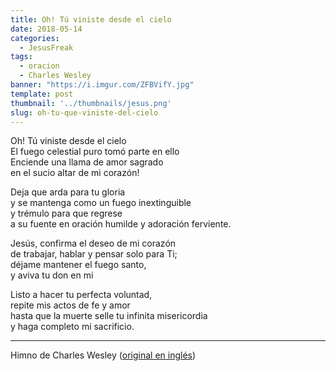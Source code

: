 ```yaml
---
title: Oh! Tú viniste desde el cielo
date: 2018-05-14
categories:
  - JesusFreak
tags:
  - oracion
  - Charles Wesley
banner: "https://i.imgur.com/ZFBVifY.jpg"
template: post
thumbnail: '../thumbnails/jesus.png'
slug: oh-tu-que-viniste-del-cielo
---
```


Oh! Tú viniste desde el cielo<br/>
El fuego celestial puro tomó parte en ello<br/>
Enciende una llama de amor sagrado<br/>
en el sucio altar de mi corazón!

Deja que arda para tu gloria<br/>
y se mantenga como un fuego inextinguible<br/>
y trémulo para que regrese<br/>
a su fuente en oración humilde y adoración ferviente.

Jesús, confirma el deseo de mi corazón<br/>
de trabajar, hablar y pensar solo para Ti;<br/>
déjame mantener el fuego santo,<br/>
y aviva tu don en mi

Listo a hacer tu perfecta voluntad,<br/>
repite mis actos de fe y amor<br/>
hasta que la muerte selle tu infinita misericordia<br/>
y haga completo mi sacrificio.

---

Himno de Charles Wesley ([original en inglés](https://hymnary.org/text/o_thou_who_camest_from_above))
